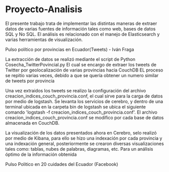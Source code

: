 # Proyecto-Analisis

El presente trabajo trata de implementar las distintas maneras de extraer datos de varias fuentes de información tales como web, bases de datos SQL y No SQL. 
El análisis es relacionado con el manejo de Elasticsearch y varias herramientas de visualización.

Pulso político por provincias en Ecuador(Tweets) - Iván Fraga

La extracción de datos se realizó mediante el script de Python Cosecha_TwitterPovincial.py
El cual se encargo de extraer los tweets de Twitter por geolocalización de varias provincias hacia CouchDB
EL proceso se repitío varias veces, debido a que se quería obtener un numero similar de tweets por provincia 

Una vez extraidos los tweets se realizo la configuración del archivo creacion_indices_couch_provincia.conf, el cual sirve para la carga de datos por medio de logstash.
Se levanta los servicios de cerebro, y dentro de una terminal ubicada en la carpeta bin de logstash se ubica el siguiente comando 'logstash -f creacion_indices_couch_provincia.conf'.
El archivo creacion_indices_couch_provincia.conf se modifico por cada base de datos almacenada en CouchDB.

La visualización de los datos presentados ahora en Cerebro, selo realizó por medio de Kibana, para ello se hizo una indexación por cada provincia y una indexación general,
posteriormente se crearon diversas visualizaciones tales como: tablas, nubes de palabras, diagramas, etc. Para un análisis óptimo de la información obtenida 

Pulso Politico en 20 cuidades del Ecuador (Facebook)
